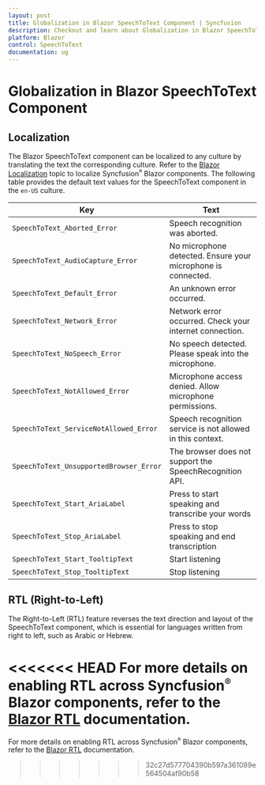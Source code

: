 ```yaml
---
layout: post
title: Globalization in Blazor SpeechToText Component | Syncfusion
description: Checkout and learn about Globalization in Blazor SpeechToText component in Blazor Server App and Blazor WebAssembly App.
platform: Blazor
control: SpeechToText
documentation: ug
---
```


# Globalization in Blazor SpeechToText Component

## Localization

The Blazor SpeechToText component can be localized to any culture by translating the text the corresponding culture. Refer to the [Blazor Localization](https://blazor.syncfusion.com/documentation/common/localization) topic to localize Syncfusion<sup style="font-size:70%">&reg;</sup> Blazor components. The following table provides the default text values for the SpeechToText component in the `en-US` culture.

| Key                             | Text                                                  |
| ------------------------------- | ----------------------------------------------------- |
| `SpeechToText_Aborted_Error`      | Speech recognition was aborted.                       |
| `SpeechToText_AudioCapture_Error` | No microphone detected. Ensure your microphone is connected. |
| `SpeechToText_Default_Error`      | An unknown error occurred.                            |
| `SpeechToText_Network_Error`      | Network error occurred. Check your internet connection. |
| `SpeechToText_NoSpeech_Error`     | No speech detected. Please speak into the microphone. |
| `SpeechToText_NotAllowed_Error`   | Microphone access denied. Allow microphone permissions. |
| `SpeechToText_ServiceNotAllowed_Error`| Speech recognition service is not allowed in this context. |
| `SpeechToText_UnsupportedBrowser_Error` | The browser does not support the SpeechRecognition API. |
| `SpeechToText_Start_AriaLabel`  | Press to start speaking and transcribe your words   |
| `SpeechToText_Stop_AriaLabel`   | Press to stop speaking and end transcription        |
| `SpeechToText_Start_TooltipText`  | Start listening                                     |
| `SpeechToText_Stop_TooltipText`   | Stop listening                                      |

## RTL (Right-to-Left)

The Right-to-Left (RTL) feature reverses the text direction and layout of the SpeechToText component, which is essential for languages written from right to left, such as Arabic or Hebrew.

<<<<<<< HEAD
For more details on enabling RTL across Syncfusion<sup style="font-size:70%">&reg;</sup> Blazor components, refer to the [Blazor RTL](https://blazor.syncfusion.com/documentation/common/right-to-left) documentation.
=======
For more details on enabling RTL across Syncfusion<sup style="font-size:70%">&reg;</sup> Blazor components, refer to the [Blazor RTL](https://blazor.syncfusion.com/documentation/common/right-to-left) documentation.
>>>>>>> 32c27d577704390b597a361089e564504af90b58

